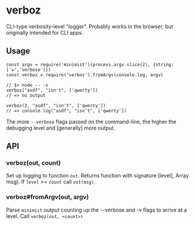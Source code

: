 # verboz

CLI-type verbosity-level "logger". Probably works in the browser, but originally intended for CLI apps.

## Usage

    const argv = require('minimist')(process.argv.slice(2), {string: ['v','verbose']})
    const verboz = require('verboz').fromArgv(console.log, argv)

    // $> node -- -v
    verboz("asdf", "isn't", ['qwerty'])
    // => no output

    verboz(2, "asdf", "isn't", ['qwerty'])
    // => console.log("asdf", "isn't", ['qwerty'])

The more `--verbose` flags passed on the command-line, the higher the debugging level and [generally] more output.

## API
### verboz(out, count)
Set up logging to function `out`. Returns function with signature [level], Array<Any> msg). If `level` >= `count` call `out(msg)`.

### verboz#fromArgv(out, argv)
Parse `minimist` output counting up the --verbose and -v flags to arrive at a level. Call `verboz(out, <count>)`

